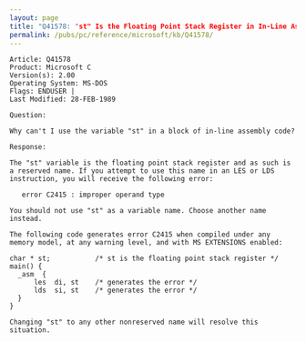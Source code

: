```yaml
---
layout: page
title: "Q41578: "st" Is the Floating Point Stack Register in In-Line Assembly"
permalink: /pubs/pc/reference/microsoft/kb/Q41578/
---
```


	Article: Q41578
	Product: Microsoft C
	Version(s): 2.00
	Operating System: MS-DOS
	Flags: ENDUSER |
	Last Modified: 28-FEB-1989
	
	Question:
	
	Why can't I use the variable "st" in a block of in-line assembly code?
	
	Response:
	
	The "st" variable is the floating point stack register and as such is
	a reserved name. If you attempt to use this name in an LES or LDS
	instruction, you will receive the following error:
	
	   error C2415 : improper operand type
	
	You should not use "st" as a variable name. Choose another name
	instead.
	
	The following code generates error C2415 when compiled under any
	memory model, at any warning level, and with MS EXTENSIONS enabled:
	
	char * st;           /* st is the floating point stack register */
	main() {
	  _asm  {
	      les  di, st    /* generates the error */
	      lds  si, st    /* generates the error */
	  }
	}
	
	Changing "st" to any other nonreserved name will resolve this
	situation.
